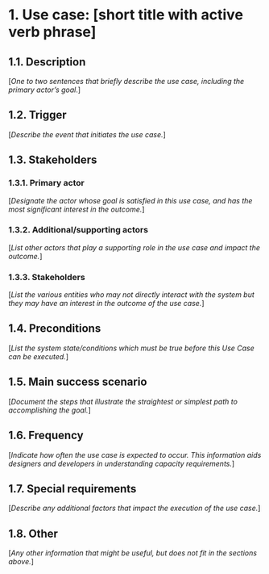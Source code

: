 # 1. Use case: [short title with active verb phrase]

## 1.1. Description

[*One to two sentences that briefly describe the use case, including the primary
actor’s goal*.]

## 1.2. Trigger

[*Describe the event that initiates the use case.*]

## 1.3. Stakeholders

### 1.3.1. Primary actor

[*Designate the actor whose goal is satisfied in this use case, and has the most
significant interest in the outcome.*]

### 1.3.2. Additional/supporting actors

[*List other actors that play a supporting role in the use case and impact the
outcome.*]

### 1.3.3. Stakeholders

[*List the various entities who may not directly interact with the system but
they may have an interest in the outcome of the use case.*]

## 1.4. Preconditions

[*List the system state/conditions which must be true before this Use Case can
be executed.*]

## 1.5. Main success scenario

[*Document the steps that illustrate the straightest or simplest path to
accomplishing the goal.*]

## 1.6. Frequency

[*Indicate how often the use case is expected to occur. This information aids
designers and developers in understanding capacity requirements.*]

## 1.7. Special requirements

[*Describe any additional factors that impact the execution of the use case.*]

## 1.8. Other

[*Any other information that might be useful, but does not fit in the sections
above.*]
